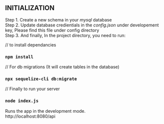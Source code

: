 
## INITIALIZATION
Step 1. Create a new schema in your *mysql* database <br>
Step 2. Update database credientials in the *config.json* under developement key, Please find this file under config directory<br>
Step 3. And finally, In the project directory, you need to run:

// to install dependancies
### `npm install` 

// For db migrations (It will create tables in the database)
### `npx sequelize-cli db:migrate`

// Finally to run your server
### `node index.js` 

Runs the app in the development mode.<br>
http://localhost:8080/api